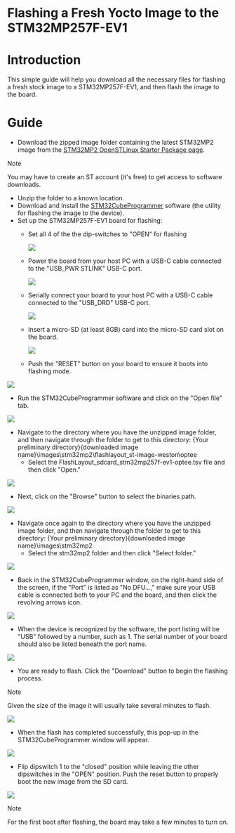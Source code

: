 # Flashing a Fresh Yocto Image to the STM32MP257F-EV1

# Introduction
This simple guide will help you download all the necessary files for flashing a fresh stock image to a STM32MP257F-EV1, and then flash the image to the board.

# Guide

* Download the zipped image folder containing the latest STM32MP2 image from the [STM32MP2 OpenSTLinux Starter Package page](https://www.st.com/en/embedded-software/stm32mp2starter.html).
>[!NOTE]
>You may have to create an ST account (it's free) to get access to software downloads.

* Unzip the folder to a known location.
* Download and Install the [STM32CubeProgrammer](https://www.st.com/en/development-tools/stm32cubeprog.html) software (the utility for flashing the image to the device).
* Set up the STM32MP257F-EV1 board for flashing:
   * Set all 4 of the the dip-switches to "OPEN" for flashing
  
      <img src="media/switches-flash.png"/>
      
   * Power the board from your host PC with a USB-C cable connected to the "USB_PWR STLINK" USB-C port.
   
      <img src="media/power.png"/>

   * Serially connect your board to your host PC with a USB-C cable connected to the "USB_DRD" USB-C port.
   
      <img src="media/serial-connect.png"/>
   
   * Insert a micro-SD (at least 8GB) card into the micro-SD card slot on the board.
 
      <img src="media/sd-card.png"/>
      
   * Push the "RESET" button on your board to ensure it boots into flashing mode.

<img src="media/reset-button.png"/>
      
* Run the STM32CubeProgrammer software and click on the "Open file" tab.

<img src="media/open-file.png"/>
      
* Navigate to the directory where you have the unzipped image folder, and then navigate through the folder to get to this directory: {Your preliminary directory}\{downloaded image name}\images\stm32mp2\flashlayout_st-image-weston\optee
   * Select the FlashLayout_sdcard_stm32mp257f-ev1-optee.tsv file and then click "Open." 
   
<img src="media/file-selection.png"/>
      
* Next, click on the "Browse" button to select the binaries path.
   
<img src="media/browse.png"/>
   
* Navigate once again to the directory where you have the unzipped image folder, and then navigate through the folder to get to this directory: {Your preliminary directory}\{downloaded image name}\images\stm32mp2
   * Select the stm32mp2 folder and then click "Select folder."

<img src="media/binaries-path.png"/>
      
* Back in the STM32CubeProgrammer window, on the right-hand side of the screen, if the "Port" is listed as "No DFU...," make sure your USB cable is connected both to your PC and the board, and then click the revolving arrows icon.

<img src="media/refresh.png"/>
     
* When the device is recognized by the software, the port listing will be "USB" followed by a number, such as 1. The serial number of your board should also be listed beneath the port name.

<img src="media/device-detected.png"/>
    
* You are ready to flash. Click the "Download" button to begin the flashing process.

>[!NOTE]
>Given the size of the image it will usually take several minutes to flash.

<img src="media/begin-flash.png"/>
   
* When the flash has completed successfully, this pop-up in the STM32CubeProgrammer window will appear.

<img src="media/flash-complete.png"/>
   
* Flip dipswitch 1 to the "closed" position while leaving the other dipswitches in the "OPEN" position. Push the reset button to properly boot the new image from the SD card.

<img src="media/switches-boot.png"/>
   
>[!NOTE]
>For the first boot after flashing, the board may take a few minutes to turn on.
